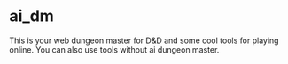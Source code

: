 # ai_dm
This is your web dungeon master for D&amp;D and some cool tools for playing online. You can also use tools without ai dungeon master.
